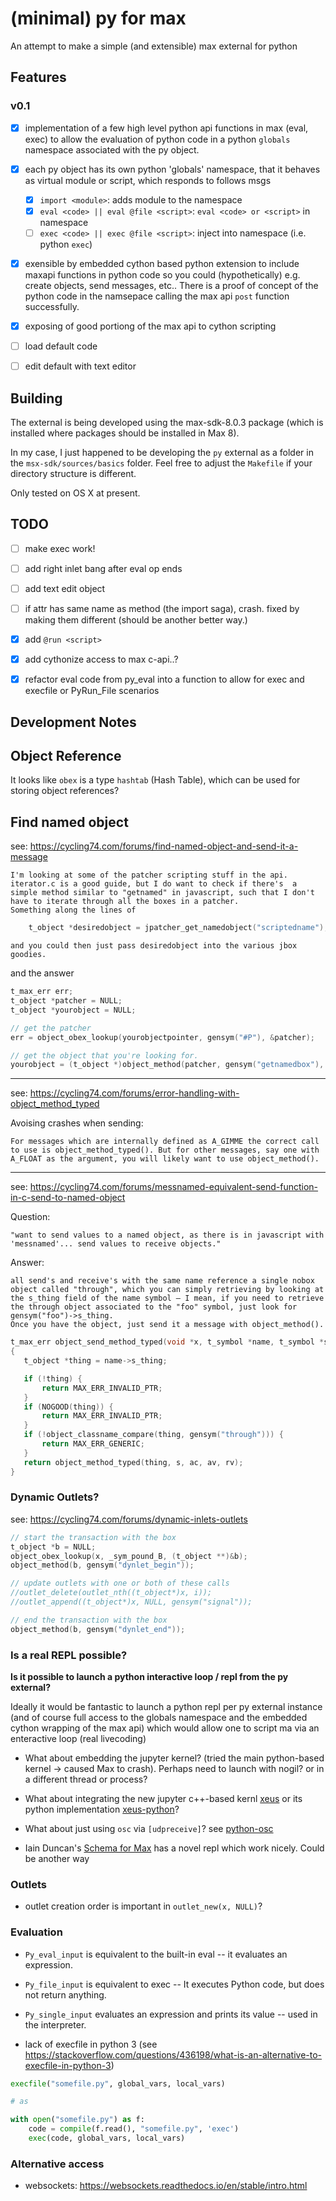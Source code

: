 # (minimal) py for max

An attempt to make a simple (and extensible) max external for python


## Features

### v0.1

- [x] implementation of a few high level python api functions in max (eval, exec) to 
	  allow the evaluation of python code in a python `globals` namespace associated with the py object.
- [x] each py object has its own python 'globals' namespace, that it behaves as virtual module or script, which responds to follows msgs
	- [x] `import <module>`: adds module to the namespace
	- [x] `eval <code> || eval @file <script>`: `eval <code> or <script>` in namespace
	- [ ] `exec <code> || exec @file <script>`: inject into namespace (i.e. python `exec`)

- [x] exensible by embedded cython based python extension to include maxapi functions in python code so you could (hypothetically) e.g. create objects, send messages, etc.. There is a proof of concept of the python code in the namsepace calling the max api `post` function successfully.
- [x] exposing of good portiong of the max api to cython scripting
- [ ] load default code
- [ ] edit default with text editor


## Building

The external is being developed  using the max-sdk-8.0.3 package (which is installed where packages should be installed in Max 8).

In my case, I just happened to be developing the `py` external as a folder in the  `msx-sdk/sources/basics` folder. Feel free to adjust the `Makefile` if your directory structure is different.

Only tested on OS X at present.


## TODO

- [ ] make exec work!
- [ ] add right inlet bang after eval op ends
- [ ] add text edit object
- [ ] if attr has same name as method (the import saga), crash. fixed by making them different (should be another better way.)
- [x] add `@run <script>`
- [x] add cythonize access to max c-api..?
- [x] refactor eval code from py_eval into a function to allow for exec and execfile or PyRun_File scenarios




## Development Notes


## Object Reference


It looks like `obex` is a type `hashtab` (Hash Table), which can be used for storing object references?


## Find named object

see: https://cycling74.com/forums/find-named-object-and-send-it-a-message

	I'm looking at some of the patcher scripting stuff in the api.  iterator.c is a good guide, but I do want to check if there's  a simple method similar to "getnamed" in javascript, such that I don't have to iterate through all the boxes in a patcher.
	Something along the lines of

```c
	t_object *desiredobject = jpatcher_get_namedobject("scriptedname");
```
	and you could then just pass desiredobject into the various jbox goodies.

and the answer

```c
t_max_err err;
t_object *patcher = NULL;
t_object *yourobject = NULL;

// get the patcher
err = object_obex_lookup(yourobjectpointer, gensym("#P"), &patcher);

// get the object that you're looking for.
yourobject = (t_object *)object_method(patcher, gensym("getnamedbox"), gensym("theobjectname"));
```

----

see: https://cycling74.com/forums/error-handling-with-object_method_typed

Avoising crashes when sending:

	For messages which are internally defined as A_GIMME the correct call to use is object_method_typed(). But for other messages, say one with A_FLOAT as the argument, you will likely want to use object_method(). 


----

see: https://cycling74.com/forums/messnamed-equivalent-send-function-in-c-send-to-named-object


Question: 

	"want to send values to a named object, as there is in javascript with 'messnamed'... send values to receive objects."

Answer:

	all send's and receive's with the same name reference a single nobox object called "through", which you can simply retrieving by looking at the s_thing field of the name symbol — I mean, if you need to retrieve the through object associated to the "foo" symbol, just look for gensym("foo")->s_thing.
	Once you have the object, just send it a message with object_method().

```c
t_max_err object_send_method_typed(void *x, t_symbol *name, t_symbol *s, long ac, t_atom *av, t_atom *rv)
{
   t_object *thing = name->s_thing;

   if (!thing) {
       return MAX_ERR_INVALID_PTR;
   }
   if (NOGOOD(thing)) {
       return MAX_ERR_INVALID_PTR;
   }
   if (!object_classname_compare(thing, gensym("through"))) {
       return MAX_ERR_GENERIC;
   }
   return object_method_typed(thing, s, ac, av, rv);
}
```

### Dynamic Outlets?

see: https://cycling74.com/forums/dynamic-inlets-outlets

```c
// start the transaction with the box
t_object *b = NULL;
object_obex_lookup(x, _sym_pound_B, (t_object **)&b);
object_method(b, gensym("dynlet_begin"));

// update outlets with one or both of these calls
//outlet_delete(outlet_nth((t_object*)x, i));
//outlet_append((t_object*)x, NULL, gensym("signal"));

// end the transaction with the box
object_method(b, gensym("dynlet_end"));
```

### Is a real REPL possible?

**Is it possible to launch a python interactive loop / repl from the py external?**

Ideally it would be fantastic to launch a python repl per py external instance (and of course full access to the globals namespace and the embedded cython wrapping of the max api) which would allow one to script ma via an enteractive loop (real livecoding)

- What about embedding the jupyter kernel? (tried the main python-based kernel -> caused Max to crash). Perhaps need to launch with nogil? or in a different thread or process?

- What about integrating the new jupyter c++-based kernl [xeus](https://github.com/jupyter-xeus/xeus) or its python implementation [xeus-python](https://github.com/jupyter-xeus/xeus-python)?

- What about just using `osc` via `[udpreceive]`? see [python-osc](https://github.com/attwad/python-osc) 

- Iain Duncan's [Schema for Max](https://github.com/iainctduncan/scheme-for-max) has a novel repl which work nicely. Could be another way



### Outlets

- outlet creation order is important in `outlet_new(x, NULL)`?


### Evaluation

- `Py_eval_input` is equivalent to the built-in eval -- it evaluates an expression.
- `Py_file_input` is equivalent to exec -- It executes Python code, but does not return anything.
- `Py_single_input` evaluates an expression and prints its value -- used in the interpreter.

- lack of execfile in python 3 (see https://stackoverflow.com/questions/436198/what-is-an-alternative-to-execfile-in-python-3)

```python
execfile("somefile.py", global_vars, local_vars)

# as

with open("somefile.py") as f:
    code = compile(f.read(), "somefile.py", 'exec')
    exec(code, global_vars, local_vars)
```


### Alternative access

- websockets: https://websockets.readthedocs.io/en/stable/intro.html


